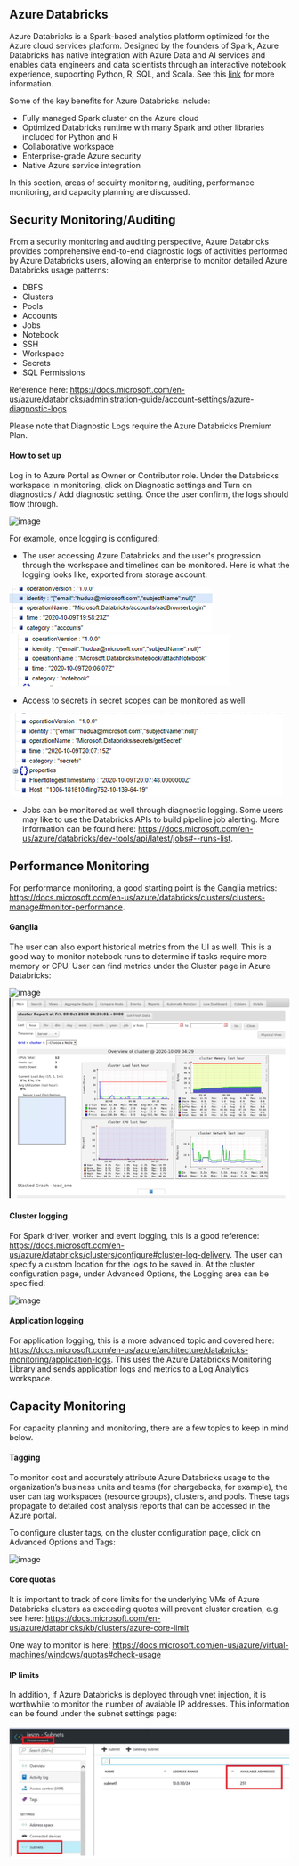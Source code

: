 ## Azure Databricks


Azure Databricks is a Spark-based analytics platform optimized for the Azure cloud services platform. Designed by the founders of Spark, Azure Databricks has native integration with Azure Data and AI services and enables data engineers and data scientists through an interactive notebook experience, supporting Python, R, SQL, and Scala. See this [link](https://docs.microsoft.com/en-us/azure/databricks/) for more information.

Some of the key benefits for Azure Databricks include:
* Fully managed Spark cluster on the Azure cloud
* Optimized Databricks runtime with many Spark and other libraries included for Python and R
* Collaborative workspace
* Enterprise-grade Azure security
* Native Azure service integration

In this section, areas of secuirty monitoring, auditing, performance monitoring, and capacity planning are discussed.

## Security Monitoring/Auditing

From a security monitoring and auditing perspective, Azure Databricks provides comprehensive end-to-end diagnostic logs of activities performed by Azure Databricks users, allowing an enterprise to monitor detailed Azure Databricks usage patterns:

*	DBFS
*	Clusters
*	Pools
*	Accounts
*	Jobs
*	Notebook
*	SSH
*	Workspace
*	Secrets
*	SQL Permissions

Reference here: https://docs.microsoft.com/en-us/azure/databricks/administration-guide/account-settings/azure-diagnostic-logs

Please note that Diagnostic Logs require the Azure Databricks Premium Plan.

#### How to set up

Log in to Azure Portal as Owner or Contributor role. Under the Databricks workspace in monitoring, click on Diagnostic settings and Turn on diagnostics / Add diagnostic setting. Once the user confirm, the logs should flow through.

![image](https://docs.microsoft.com/en-us/azure/databricks/_static/images/audit-logs/azure-diagnostic-settings.png)

For example, once logging is configured:
* The user accessing Azure Databricks and the user's progression through the workspace and timelines can be monitored. Here is what the logging looks like, exported from storage account:

![adbaad](/monitoring/assets/images/adbaad.PNG)
![adbnotebook](/monitoring/assets/images/adbnotebook.PNG)

* Access to secrets in secret scopes can be monitored as well

![adbsecret](/monitoring/assets/images/adbsecret.PNG)

* Jobs can be monitored as well through diagnostic logging. Some users may like to use the Databricks APIs to build pipeline job alerting. More information can be found here: https://docs.microsoft.com/en-us/azure/databricks/dev-tools/api/latest/jobs#--runs-list.

## Performance Monitoring

For performance monitoring, a good starting point is the Ganglia metrics: https://docs.microsoft.com/en-us/azure/databricks/clusters/clusters-manage#monitor-performance. 

#### Ganglia

The user can also export historical metrics from the UI as well. This is a good way to monitor notebook runs to determine if tasks require more memory or CPU. User can find metrics under the Cluster page in Azure Databricks:

![image](https://docs.microsoft.com/en-us/azure/databricks/_static/images/clusters/metrics-tab.png)
![adbmetrics](/monitoring/assets/images/adbmetrics.PNG)

#### Cluster logging

For Spark driver, worker and event logging, this is a good reference: https://docs.microsoft.com/en-us/azure/databricks/clusters/configure#cluster-log-delivery. The user can specify a custom location for the logs to be saved in. At the cluster configuration page, under Advanced Options, the Logging area can be specified:

![image](https://docs.microsoft.com/en-us/azure/databricks/_static/images/clusters/log-delivery-azure.png)

#### Application logging

For application logging, this is a more advanced topic and covered here: https://docs.microsoft.com/en-us/azure/architecture/databricks-monitoring/application-logs. This uses the Azure Databricks Monitoring Library and sends application logs and metrics to a Log Analytics workspace.









## Capacity Monitoring

For capacity planning and monitoring, there are a few topics to keep in mind below.

#### Tagging

To monitor cost and accurately attribute Azure Databricks usage to the organization’s business units and teams (for chargebacks, for example), the user can tag workspaces (resource groups), clusters, and pools. These tags propagate to detailed cost analysis reports that can be accessed in the Azure portal.

To configure cluster tags, on the cluster configuration page, click on Advanced Options and Tags:

![image](https://docs.microsoft.com/en-us/azure/databricks/_static/images/clusters/tags.png)

#### Core quotas

It is important to track of core limits for the underlying VMs of Azure Databricks clusters as exceeding quotes will prevent cluster creation, e.g. see here: https://docs.microsoft.com/en-us/azure/databricks/kb/clusters/azure-core-limit

One way to monitor is here: https://docs.microsoft.com/en-us/azure/virtual-machines/windows/quotas#check-usage

#### IP limits

In addition, if Azure Databricks is deployed through vnet injection, it is worthwhile to monitor the number of avaiable IP addresses. This information can be found under the subnet settings page:

![adbvnet](/monitoring/assets/images/adbvnet.PNG)

